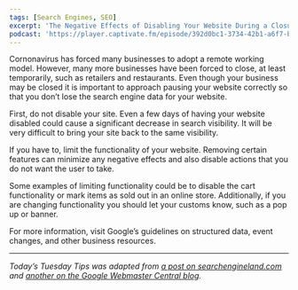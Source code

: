 ```yaml
---
tags: [Search Engines, SEO]
excerpt: 'The Negative Effects of Disabling Your Website During a Closure'
podcast: 'https://player.captivate.fm/episode/392d0bc1-3734-42b1-a6f7-be0761be570a'
---
```


Cornonavirus has forced many businesses to adopt a remote working model. However, many more businesses have been forced to close, at least temporarily, such as retailers and restaurants. Even though your business may be closed it is important to approach pausing your website correctly so that you don’t lose the search engine data for your website.

First, do not disable your site. Even a few days of having your website disabled could cause a significant decrease in search visibility. It will be very difficult to bring your site back to the same visibility.

If you have to, limit the functionality of your website. Removing certain features can minimize any negative effects and also disable actions that you do not want the user to take.

Some examples of limiting functionality could be to disable the cart functionality or mark items as sold out in an online store. Additionally, if you are changing functionality you should let your customs know, such as a pop up or banner.

For more information, visit Google’s guidelines on structured data, event changes, and other business resources.

---

_Today’s Tuesday Tips was adapted from [a post on searchengineland.com](https://searchengineland.com/businesses-should-limit-not-disable-their-sites-during-temporary-closures-google-says-331661) and [another on the Google Webmaster Central blog](https://webmasters.googleblog.com/2020/03/how-to-pause-your-business-online-in.html)._
